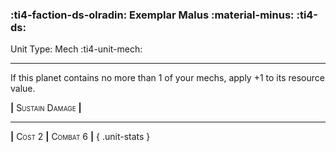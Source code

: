 ### :ti4-faction-ds-olradin: **Exemplar Malus :material-minus:** :ti4-ds:

Unit Type: Mech :ti4-unit-mech:

---

If this planet contains no more than 1 of your mechs, apply +1 to its resource value.

__|__ <span style="font-variant:small-caps;">Sustain Damage</span> __|__

---

__|__ <span style="font-variant:small-caps;">Cost 2</span> __|__ <span style="font-variant:small-caps;">Combat 6</span> __|__
{ .unit-stats }
